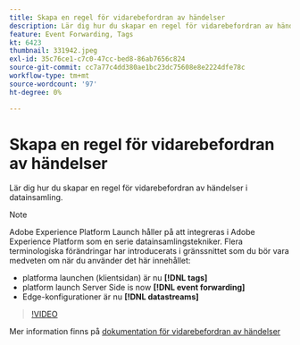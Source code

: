 ```yaml
---
title: Skapa en regel för vidarebefordran av händelser
description: Lär dig hur du skapar en regel för vidarebefordran av händelser i datainsamling.
feature: Event Forwarding, Tags
kt: 6423
thumbnail: 331942.jpeg
exl-id: 35c76ce1-c7c0-47cc-bed8-86ab7656c824
source-git-commit: cc7a77c4dd380ae1bc23dc75608e8e2224dfe78c
workflow-type: tm+mt
source-wordcount: '97'
ht-degree: 0%

---
```


# Skapa en regel för vidarebefordran av händelser

Lär dig hur du skapar en regel för vidarebefordran av händelser i datainsamling.

>[!NOTE]
>
>Adobe Experience Platform Launch håller på att integreras i Adobe Experience Platform som en serie datainsamlingstekniker. Flera terminologiska förändringar har introducerats i gränssnittet som du bör vara medveten om när du använder det här innehållet:
>
> * platforma launchen (klientsidan) är nu **[!DNL tags]**
> * platform launch Server Side is now **[!DNL event forwarding]**
> * Edge-konfigurationer är nu **[!DNL datastreams]**


>[!VIDEO](https://video.tv.adobe.com/v/331942?quality=12&learn=on)

Mer information finns på [dokumentation för vidarebefordran av händelser](https://experienceleague.adobe.com/docs/experience-platform/tags/event-forwarding/overview.html)